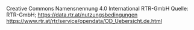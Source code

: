 Creative Commons Namensnennung 4.0 International RTR-GmbH
Quelle: RTR-GmbH; https://data.rtr.at/nutzungsbedingungen
https://www.rtr.at/rtr/service/opendata/OD_Uebersicht.de.html
